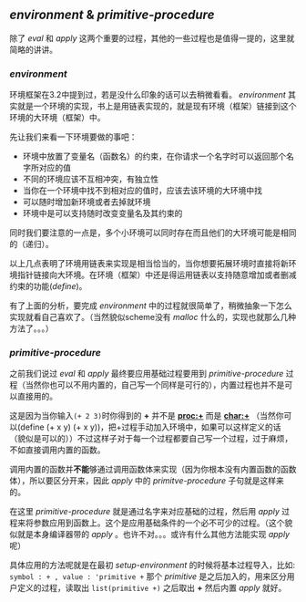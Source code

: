 ## *environment* & *primitive-procedure*
除了 *eval* 和 *apply* 这两个重要的过程，其他的一些过程也是值得一提的，这里就简略的讲讲。

### *environment*
环境框架在3.2中提到过，若是没什么印象的话可以去稍微看看。 *environment* 其实就是一个环境的实现，书上是用链表实现的，就是现有环境（框架）链接到这个环境的大环境（框架）中。

先让我们来看一下环境要做的事吧：

* 环境中放置了变量名（函数名）的约束，在你请求一个名字时可以返回那个名字所对应的值
* 不同的环境应该不互相冲突，有独立性
* 当你在一个环境中找不到相对应的值时，应该去该环境的大环境中找
* 可以随时增加新环境或者去掉就环境
* 环境中是可以支持随时改变变量名及其约束的

同时我们要注意的一点是，多个小环境可以同时存在而且他们的大环境可能是相同的（递归）。

以上几点表明了环境用链表来实现是相当恰当的，当你想要拓展环境时直接将新环境指针链接向大环境。在环境（框架）中还是得运用链表以支持随意增加或者删减约束的功能(*define*)。

有了上面的分析，要完成 *environment* 中的过程就很简单了，稍微抽象一下怎么实现就看自己喜欢了。（当然貌似scheme没有 *malloc* 什么的，实现也就那么几种方法了。。。）

### *primitive-procedure*
之前我们说过 *eval* 和 *apply* 最终要应用基础过程要用到 *primitive-procedure* 过程（当然你也可以不用内置的，自己写一个同样是可行的），内置过程也并不是可以直接用的。

这是因为当你输入`(+ 2 3)`时你得到的 **+** 并不是 **<proc:+>** 而是 **<char:+>** （当然你可以(define (+ x y) (+ x y))，把+过程手动加入环境中，如果可以这样定义的话（貌似是可以的））不过这样子对于每一个过程都要自己写一个过程，过于麻烦，不如直接调用内置的函数。

调用内置的函数并**不能**够通过调用函数体来实现（因为你根本没有内置函数的函数体），所以要区分开来，因此 *apply* 中的 *primitve-procedure* 子句就是这样来的。

在这里 *primitive-procedure* 就是通过名字来对应基础的过程，然后用 *apply* 过程来将参数应用到函数上。这个是应用基础条件的一个必不可少的过程。（这个貌似就是本身编译器带的 *apply* 。也许不对。。。或许有什么其他方法能实现 *apply* 呢）

具体应用的方法呢就是在最初 *setup-environment* 的时候将基本过程导入，比如: `symbol : + , value : 'primitive +` 那个 *primitive* 是之后加入的，用来区分用户定义的过程，读取出 `list(primitive +)` 之后取出 **+** 然后内置 *apply* 就好。
